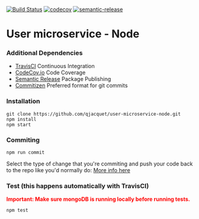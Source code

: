 [![Build Status](https://api.travis-ci.org/qjacquet/user-microservice-node.svg?branch=master)](https://travis-ci.org/qjacquet/user-microservice-node)
[![codecov](https://codecov.io/gh/qjacquet/user-microservice-node/branch/master/graph/badge.svg)](https://codecov.io/gh/qjacquet/user-microservice-node)
[![semantic-release](https://img.shields.io/badge/%20%20%F0%9F%93%A6%F0%9F%9A%80-semantic--release-e10079.svg?style=flat-square)](https://github.com/semantic-release/semantic-release)
# User microservice - Node 

### Additional Dependencies
* [TravisCI](http://travis-ci.org) Continuous Integration
* [CodeCov.io](http://codecov.io) Code Coverage
* [Semantic Release](https://github.com/semantic-release/semantic-release) Package Publishing
* [Commitizen](https://github.com/commitizen/cz-cli) Preferred format for git commits

### Installation
```
git clone https://github.com/qjacquet/user-microservice-node.git
npm install
npm start
```

### Commiting
```
npm run commit
```
Select the type of change that you're commiting and push your code back to the repo like you'd normally do:
[More info here](https://www.npmjs.com/package/commitizen)

### Test (this happens automatically with TravisCI)
<span style="color:red">**Important: Make sure mongoDB is running locally before running tests.**</span>  

```
npm test

```